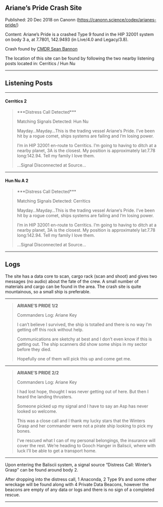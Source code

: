 ## Ariane’s Pride Crash Site

Published: 20 Dec 2018 on Canonn (https://canonn.science/codex/arianes-pride/)

Content: Ariane’s Pride is a crashed Type 9 found in the HIP 32001 system on body 3 a, at 7.7801, 142.9493 (in Live/4.0 and Legacy/3.8).

Crash found by [CMDR Sean Bannon](https://forums.frontier.co.uk/showthread.php/466925-New-listening-post-and-crash-site)

The location of this site can be found by following the two nearby listening posts located in:
Cerritics / Hun Nu

* * *

## Listening Posts

* * *

#### Cerritics 2

> 
> \*\*\*Distress Call Detected\*\*\*
> 
> Matching Signals Detected: Hun Nu
> 
> Mayday…Mayday…This is the trading vessel Ariane‘s Pride. I’ve been hit by a rogue comet, ships systems are failing and I‘m losing power.
> 
> I’m in HIP 32001 en-route to Cerritics. I’m going to having to ditch at a nearby planet, 3A is the closest. My position is approximately Iat:7.78 Iong:142.94. Tell my family I love them.
> 
> …Signal Disconnected at Source…

* * *

#### Hun Nu A 2

> 
> \*\*\*Distress Call Detected\*\*\*
> 
> Matching Signals Detected: Cerritics
> 
> Mayday…Mayday…This is the trading vessel Ariane‘s Pride. I’ve been hit by a rogue comet, ships systems are failing and I‘m losing power.
> 
> I’m in HIP 32001 en-route to Cerritics. I’m going to having to ditch at a nearby planet, 3A is the closest. My position is approximately Iat:7.78 Iong:142.94. Tell my family I love them.
> 
> …Signal Disconnected at Source…

* * *

## Logs

The site has a data core to scan, cargo rack (scan and shoot) and gives two messages (no audio) about the fate of the crew. A small number of materials and cargo can be found in the area. The crash site is quite mountainous, so a small ship is preferable.

* * *

> 
> **ARIANE’S PRIDE 1/2**
> 
> Commanders Log: Ariane Key
> 
> I can’t believe l survived, the ship is totalled and there is no way I’m getting off this rock without help.
> 
> Communications are sketchy at best and I don’t even know if this is getting out. The ship scanners did show some ships in my sector before they died.
> 
> Hopefully one of them will pick this up and come get me.

* * *

> 
> **ARIANE’S PRIDE 2/2**
> 
> Commanders Log: Ariane Key
> 
> I had lost hope, thought I was never getting out of here. But then I heard the landing thrusters.
> 
> Someone picked up my signal and I have to say an Asp has never looked so welcome.
> 
> This was a close call and I thank my lucky stars that the Winters Grasp and her commander were not a pirate ship looking to pick my bones.
> 
> I’ve rescued what I can of my personal belongings, the insurance will cover the rest. We’re heading to Gooch Hanger in Baliscii, where with luck I’ll be able to get a transport home.

* * *

Upon entering the Baliscii system, a signal source “Distress Call: Winter’s Grasp” can be found around body 2. 

After dropping into the distress call, 1 Anaconda, 2 Type 9’s and some other wreckage will be found along with 4 Private Data Beacons, however the beacons are empty of any data or logs and there is no sign of a completed rescue.

* * *